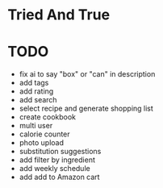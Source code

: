 # Tried And True

# TODO

- fix ai to say "box" or "can" in description
- add tags
- add rating
- add search
- select recipe and generate shopping list
- create cookbook
- multi user
- calorie counter
- photo upload
- substitution suggestions
- add filter by ingredient
- add weekly schedule
- add add to Amazon cart
